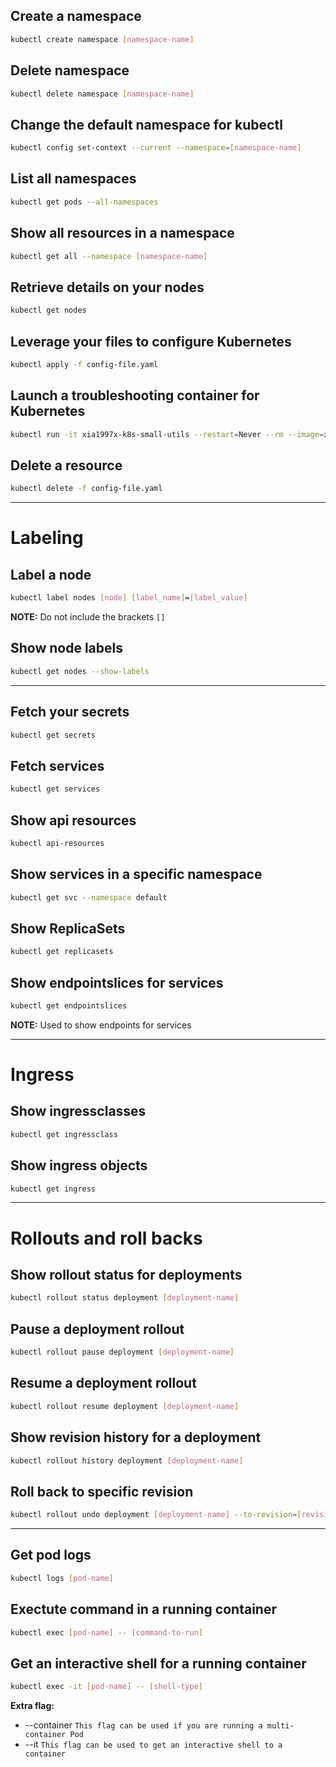 ## Create a namespace
```bash
kubectl create namespace [namespace-name]
```
## Delete namespace
```bash
kubectl delete namespace [namespace-name]
```

## Change the default namespace for kubectl
```bash
kubectl config set-context --current --namespace=[namespace-name]
```

## List all namespaces
```bash
kubectl get pods --all-namespaces
```
## Show all resources in a namespace
```bash
kubectl get all --namespace [namespace-name]
```

## Retrieve details on your nodes
```bash
kubectl get nodes
```


## Leverage your files to configure Kubernetes
```bash
kubectl apply -f config-file.yaml
```

## Launch a troubleshooting container for Kubernetes
```bash
kubectl run -it xia1997x-k8s-small-utils --restart=Never --rm --image=xia1997x/pub:k8s-small-utils -- /bin/bash
```
## Delete a resource
```bash
kubectl delete -f config-file.yaml
```

---
# Labeling
## Label a node
```bash
kubectl label nodes [node] [label_name]=[label_value]
```
**NOTE:** Do not include the brackets `[]`
## Show node labels
```bash
kubectl get nodes --show-labels
```
---
## Fetch your secrets
```bash
kubectl get secrets
```


## Fetch services
```bash
kubectl get services
```

## Show api resources
```bash
kubectl api-resources
```

## Show services in a specific namespace
```bash
kubectl get svc --namespace default
```

## Show ReplicaSets
```bash
kubectl get replicasets
```
## Show endpointslices for services
```bash
kubectl get endpointslices
```
**NOTE:** Used to show endpoints for services

---
# Ingress
## Show ingressclasses
```bash
kubectl get ingressclass
```
## Show ingress objects
```bash
kubectl get ingress
```

---
# Rollouts and roll backs
## Show rollout status for deployments
```bash
kubectl rollout status deployment [deployment-name]
```
## Pause a deployment rollout
```bash
kubectl rollout pause deployment [deployment-name]
```
## Resume a deployment rollout
```bash
kubectl rollout resume deployment [deployment-name]
```

## Show revision history for a deployment
```bash
kubectl rollout history deployment [deployment-name]
```

## Roll back to specific revision
```bash
kubectl rollout undo deployment [deployment-name] --to-revision=[revision-number]
```
---
## Get pod logs
```bash
kubectl logs [pod-name]
```
## Exectute command in a running container
```bash
kubectl exec [pod-name] -- [command-to-run]
```
## Get an interactive shell for a running container
```bash
kubectl exec -it [pod-name] -- [shell-type]
```
**Extra flag:**
- --container `This flag can be used if you are running a multi-container Pod` 
- --it `This flag can be used to get an interactive shell to a container`
